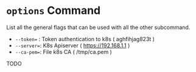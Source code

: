 # `options` Command

List all the general flags that can be used with all the other subcommand.

- `--token=` : Token authentication to k8s ( aghfihjag823t )
- `--server=`: K8s Apiserver ( https://192.168.1.1 )
- `--ca-pem=`: File k8s CA ( /tmp/ca.pem )

TODO

